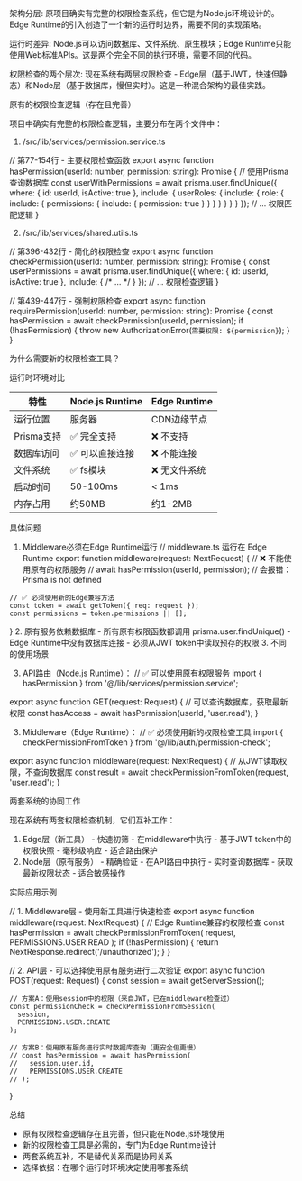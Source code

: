   架构分层: 原项目确实有完整的权限检查系统，但它是为Node.js环境设计的。Edge
  Runtime的引入创造了一个新的运行时边界，需要不同的实现策略。

  运行时差异: Node.js可以访问数据库、文件系统、原生模块；Edge
  Runtime只能使用Web标准APIs。这是两个完全不同的执行环境，需要不同的代码。

  权限检查的两个层次: 现在系统有两层权限检查 -
  Edge层（基于JWT，快速但静态）和Node层（基于数据库，慢但实时）。这是一种混合架构的最佳实践。


  原有的权限检查逻辑（存在且完善）

  项目中确实有完整的权限检查逻辑，主要分布在两个文件中：

  1. /src/lib/services/permission.service.ts

  // 第77-154行 - 主要权限检查函数
  export async function hasPermission(userId: number, permission: string): Promise<boolean> {
    // 使用Prisma查询数据库
    const userWithPermissions = await prisma.user.findUnique({
      where: { id: userId, isActive: true },
      include: {
        userRoles: {
          include: {
            role: {
              include: {
                permissions: {
                  include: { permission: true }
                }
              }
            }
          }
        }
      }
    });
    // ... 权限匹配逻辑
  }

  2. /src/lib/services/shared.utils.ts

  // 第396-432行 - 简化的权限检查
  export async function checkPermission(userId: number, permission: string): Promise<boolean> {
    const userPermissions = await prisma.user.findUnique({
      where: { id: userId, isActive: true },
      include: { /* ... */ }
    });
    // ... 权限检查逻辑
  }

  // 第439-447行 - 强制权限检查
  export async function requirePermission(userId: number, permission: string): Promise<void> {
    const hasPermission = await checkPermission(userId, permission);
    if (!hasPermission) {
      throw new AuthorizationError(`需要权限: ${permission}`);
    }
  }

  为什么需要新的权限检查工具？

  运行时环境对比

  | 特性       | Node.js Runtime | Edge Runtime |
  |----------|-----------------|--------------|
  | 运行位置     | 服务器             | CDN边缘节点      |
  | Prisma支持 | ✅ 完全支持          | ❌ 不支持        |
  | 数据库访问    | ✅ 可以直接连接        | ❌ 不能连接       |
  | 文件系统     | ✅ fs模块          | ❌ 无文件系统      |
  | 启动时间     | 50-100ms        | < 1ms        |
  | 内存占用     | 约50MB           | 约1-2MB       |

  具体问题

  1. Middleware必须在Edge Runtime运行
  // middleware.ts 运行在 Edge Runtime
  export function middleware(request: NextRequest) {
    // ❌ 不能使用原有的权限服务
    // await hasPermission(userId, permission); // 会报错：Prisma is not defined

    // ✅ 必须使用新的Edge兼容方法
    const token = await getToken({ req: request });
    const permissions = token.permissions || [];
  }
  2. 原有服务依赖数据库
    - 所有原有权限函数都调用 prisma.user.findUnique()
    - Edge Runtime中没有数据库连接
    - 必须从JWT token中读取预存的权限
  3. 不同的使用场景

  3. API路由（Node.js Runtime）：
  // ✅ 可以使用原有权限服务
  import { hasPermission } from '@/lib/services/permission.service';

  export async function GET(request: Request) {
    // 可以查询数据库，获取最新权限
    const hasAccess = await hasPermission(userId, 'user.read');
  }

  3. Middleware（Edge Runtime）：
  // ✅ 必须使用新的权限检查工具
  import { checkPermissionFromToken } from '@/lib/auth/permission-check';

  export async function middleware(request: NextRequest) {
    // 从JWT读取权限，不查询数据库
    const result = await checkPermissionFromToken(request, 'user.read');
  }

  两套系统的协同工作

  现在系统有两套权限检查机制，它们互补工作：

  1. Edge层（新工具） - 快速初筛
    - 在middleware中执行
    - 基于JWT token中的权限快照
    - 毫秒级响应
    - 适合路由保护
  2. Node层（原有服务） - 精确验证
    - 在API路由中执行
    - 实时查询数据库
    - 获取最新权限状态
    - 适合敏感操作

  实际应用示例

  // 1. Middleware层 - 使用新工具进行快速检查
  export async function middleware(request: NextRequest) {
    // Edge Runtime兼容的权限检查
    const hasPermission = await checkPermissionFromToken(
      request,
      PERMISSIONS.USER.READ
    );
    if (!hasPermission) {
      return NextResponse.redirect('/unauthorized');
    }
  }

  // 2. API层 - 可以选择使用原有服务进行二次验证
  export async function POST(request: Request) {
    const session = await getServerSession();

    // 方案A：使用session中的权限（来自JWT，已在middleware检查过）
    const permissionCheck = checkPermissionFromSession(
      session,
      PERMISSIONS.USER.CREATE
    );

    // 方案B：使用原有服务进行实时数据库查询（更安全但更慢）
    // const hasPermission = await hasPermission(
    //   session.user.id,
    //   PERMISSIONS.USER.CREATE
    // );
  }

  总结

  - 原有权限检查逻辑存在且完善，但只能在Node.js环境使用
  - 新的权限检查工具是必需的，专门为Edge Runtime设计
  - 两套系统互补，不是替代关系而是协同关系
  - 选择依据：在哪个运行时环境决定使用哪套系统